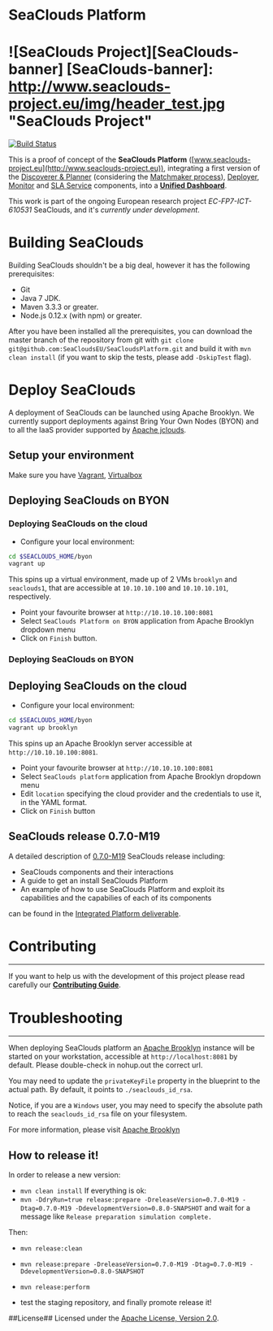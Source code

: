 SeaClouds Platform
==================
![SeaClouds Project][SeaClouds-banner]
[SeaClouds-banner]: http://www.seaclouds-project.eu/img/header_test.jpg  "SeaClouds Project"
==================
[![Build Status](https://api.travis-ci.org/SeaCloudsEU/SeaCloudsPlatform.svg?branch=master)](https://travis-ci.org/SeaCloudsEU/SeaCloudsPlatform)

This is a proof of concept of the **SeaClouds Platform** ([www.seaclouds-project.eu](http://www.seaclouds-project.eu)), integrating a first version of the [Discoverer & Planner](../planner-branch/planner/) (considering the [Matchmaker process](../planner-branch/planner/matchmaker/)), [Deployer](./deployer/), [Monitor](./monitor/) and [SLA Service](https://github.com/SeaCloudsEU/sla-core/) components, into a [**Unified Dashboard**](./dashboard/src/main/webapp).


This work is part of the ongoing European research project *EC-FP7-ICT-610531* SeaClouds, and it's *currently under development*.

# Building SeaClouds
Building SeaClouds shouldn't be a big deal, however it has the following prerequisites:
- Git
- Java 7 JDK.
- Maven 3.3.3 or greater.
- Node.js 0.12.x (with npm) or greater.

After you have been installed all the prerequisites, you can download the master branch of the repository from git with `git clone git@github.com:SeaCloudsEU/SeaCloudsPlatform.git` and build it with `mvn clean install` (if you want to skip the tests, please add `-DskipTest` flag). 

# Deploy SeaClouds
A deployment of SeaClouds can be launched using Apache Brooklyn. We currently support deployments against Bring Your
Own Nodes (BYON) and to all the IaaS provider supported by [Apache jclouds](http://jclouds.org).

## Setup your environment

Make sure you have [Vagrant](https://www.vagrantup.com/), [Virtualbox](https://www.virtualbox.org/)

## Deploying SeaClouds on BYON

### Deploying SeaClouds on the cloud

- Configure your local environment:
```bash
cd $SEACLOUDS_HOME/byon
vagrant up
```
This spins up a virtual environment, made up of 2 VMs `brooklyn` and `seaclouds1`, that are accessible at `10.10.10.100` and `10.10.10.101`, respectively.

- Point your favourite browser at `http://10.10.10.100:8081`
- Select `SeaClouds Platform on BYON` application from Apache Brooklyn dropdown menu
- Click on `Finish` button.

### Deploying SeaClouds on BYON

## Deploying SeaClouds on the cloud

- Configure your local environment:
```bash
cd $SEACLOUDS_HOME/byon
vagrant up brooklyn
```
This spins up an Apache Brooklyn server accessible at `http://10.10.10.100:8081`.

- Point your favourite browser at `http://10.10.10.100:8081`
- Select `SeaClouds platform` application from Apache Brooklyn dropdown menu
- Edit `location` specifying the cloud provider and the credentials to use it, in the YAML format.
- Click on `Finish` button


## SeaClouds release 0.7.0-M19

A detailed description of [0.7.0-M19](https://github.com/SeaCloudsEU/SeaCloudsPlatform/releases/tag/0.7.0-M19) SeaClouds release including:
- SeaClouds components and their interactions
- A guide to get an install SeaClouds Platform
- An example of how to use SeaClouds Platform and exploit its capabilities and the capabilies of each of its components

can be found in the [Integrated Platform deliverable](https://drive.google.com/file/d/0B3naRHlVBGTEdmYySFVWSGdIYzA/view?usp=sharing).

# Contributing
-------------
If you want to help us with the development of this project please read carefully our [**Contributing Guide**](CONTRIBUTING.md). 

# Troubleshooting
-------------
When deploying SeaClouds platform an [Apache Brooklyn](http://brooklyn.io) instance will be started on your
workstation, accessible at `http://localhost:8081` by default. Please double-check in nohup.out the correct url.

You may need to update the `privateKeyFile` property in the blueprint to the actual path.
By default, it points to `./seaclouds_id_rsa`.

Notice, if you are a `Windows` user, you may need to specify the absolute path to reach the `seaclouds_id_rsa` file on your filesystem.

For more information, please visit [Apache Brooklyn](https://brooklyn.incubator.apache.org/download/index.html)

How to release it!
-------------------
In order to release a new version:

- `mvn clean install` If everything is ok:
- `mvn -DdryRun=true release:prepare -DreleaseVersion=0.7.0-M19 -Dtag=0.7.0-M19 -DdevelopmentVersion=0.8.0-SNAPSHOT` and wait for a message like `Release preparation simulation complete.`

Then:
- `mvn release:clean`
- `mvn release:prepare -DreleaseVersion=0.7.0-M19 -Dtag=0.7.0-M19 -DdevelopmentVersion=0.8.0-SNAPSHOT`
- `mvn release:perform`

- test the staging repository, and finally promote release it!

##License##
Licensed under the [Apache License, Version 2.0](http://www.apache.org/licenses/LICENSE-2.0).
